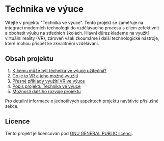 # Technika ve výuce

Vítejte v projektu "Technika ve výuce". Tento projekt se zaměřuje na integraci moderních technologií do vzdělávacího procesu s cílem zefektivnit a obohatit výuku na středních školách. Hlavní důraz klademe na využití virtuální reality (VR), zároveň však zkoumáme i další technologické nástroje, které mohou přispět ke zkvalitnění vzdělávání.

## Obsah projektu

1. [K čemu může být technika ve výuce užitečná?](./docs/uzitecnost-techniky.md)
2. [Co je to VR a jeho možné využití](./docs/vr/README.md)
3. [Přesné příklady využití VR ve výuce](./docs/predmety/README.md)
4. [Popis projektu Technika ve výuce](./docs/popis-projektu.md)
5. [Možnosti dalšího rozvoje projektu](./docs/rozvoj/README.md)

Pro detailní informace o jednotlivých aspektech projektu navštivte příslušné sekce.


## Licence

Tento projekt je licencován pod [GNU GENERAL PUBLIC licencí](./LICENSE).